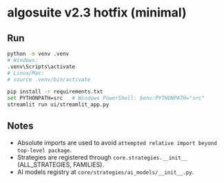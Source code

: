 # algosuite v2.3 hotfix (minimal)

## Run
```bash
python -m venv .venv
# Windows:
.venv\Scripts\activate
# Linux/Mac:
# source .venv/bin/activate

pip install -r requirements.txt
set PYTHONPATH=src   # Windows PowerShell: $env:PYTHONPATH="src"
streamlit run ui/streamlit_app.py
```

## Notes
- Absolute imports are used to avoid `attempted relative import beyond top-level package`.
- Strategies are registered through `core.strategies.__init__` (ALL_STRATEGIES, FAMILIES).
- AI models registry at `core/strategies/ai_models/__init__.py`.
